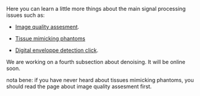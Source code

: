 Here you can learn a little more things about the main signal processing issues such as:

* [Image quality assesment](/references/sigproc/IMGQ_metrics.md).

* [Tissue mimicking phantoms](/references/sigproc/phantoms.md)

* [Digital enveloppe detection click](/references/sigproc/enveloppe_extraction.md).

We are working on a fourth subsection about denoising. It will be online soon.

nota bene: if you have never heard about tissues mimicking phantoms, you should read the page about image quality assesment first.
